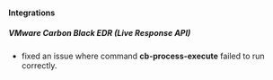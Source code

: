 
#### Integrations
##### VMware Carbon Black EDR (Live Response API)
- fixed an issue where command **cb-process-execute** failed to run correctly.
